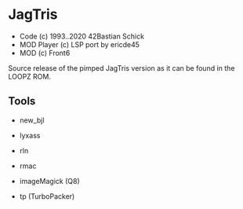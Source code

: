 # JagTris

- Code (c) 1993..2020 42Bastian Schick
- MOD Player (c) LSP port by ericde45
- MOD (c) Front6

Source release of the pimped JagTris version as it can be found in the LOOPZ ROM.

## Tools

- new_bjl

- lyxass

- rln

- rmac

- imageMagick (Q8)

- tp (TurboPacker)
